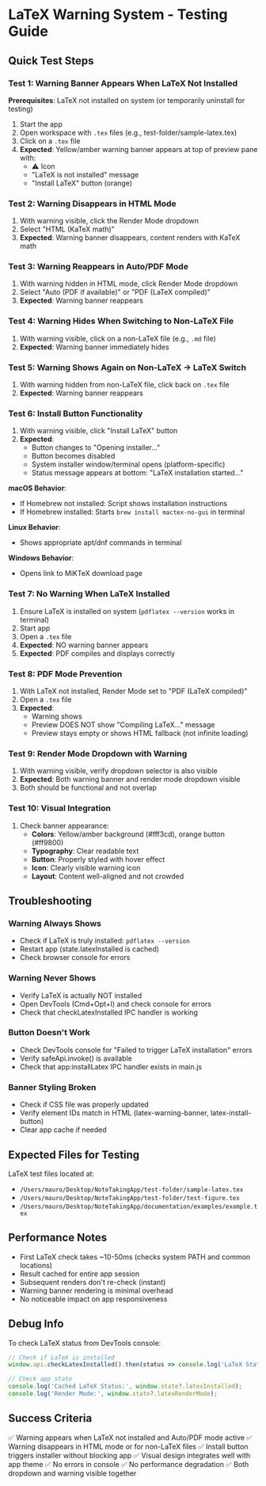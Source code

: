 # LaTeX Warning System - Testing Guide

## Quick Test Steps

### Test 1: Warning Banner Appears When LaTeX Not Installed
**Prerequisites**: LaTeX not installed on system (or temporarily uninstall for testing)

1. Start the app
2. Open workspace with `.tex` files (e.g., test-folder/sample-latex.tex)
3. Click on a `.tex` file
4. **Expected**: Yellow/amber warning banner appears at top of preview pane with:
   - ⚠️ Icon
   - "LaTeX is not installed" message
   - "Install LaTeX" button (orange)

### Test 2: Warning Disappears in HTML Mode
1. With warning visible, click the Render Mode dropdown
2. Select "HTML (KaTeX math)"
3. **Expected**: Warning banner disappears, content renders with KaTeX math

### Test 3: Warning Reappears in Auto/PDF Mode
1. With warning hidden in HTML mode, click Render Mode dropdown
2. Select "Auto (PDF if available)" or "PDF (LaTeX compiled)"
3. **Expected**: Warning banner reappears

### Test 4: Warning Hides When Switching to Non-LaTeX File
1. With warning visible, click on a non-LaTeX file (e.g., `.md` file)
2. **Expected**: Warning banner immediately hides

### Test 5: Warning Shows Again on Non-LaTeX → LaTeX Switch
1. With warning hidden from non-LaTeX file, click back on `.tex` file
2. **Expected**: Warning banner reappears

### Test 6: Install Button Functionality
1. With warning visible, click "Install LaTeX" button
2. **Expected**:
   - Button changes to "Opening installer..."
   - Button becomes disabled
   - System installer window/terminal opens (platform-specific)
   - Status message appears at bottom: "LaTeX installation started..."

**macOS Behavior**: 
- If Homebrew not installed: Script shows installation instructions
- If Homebrew installed: Starts `brew install mactex-no-gui` in terminal

**Linux Behavior**:
- Shows appropriate apt/dnf commands in terminal

**Windows Behavior**:
- Opens link to MiKTeX download page

### Test 7: No Warning When LaTeX Installed
1. Ensure LaTeX is installed on system (`pdflatex --version` works in terminal)
2. Start app
3. Open a `.tex` file
4. **Expected**: NO warning banner appears
5. **Expected**: PDF compiles and displays correctly

### Test 8: PDF Mode Prevention
1. With LaTeX not installed, Render Mode set to "PDF (LaTeX compiled)"
2. Open a `.tex` file
3. **Expected**:
   - Warning shows
   - Preview DOES NOT show "Compiling LaTeX..." message
   - Preview stays empty or shows HTML fallback (not infinite loading)

### Test 9: Render Mode Dropdown with Warning
1. With warning visible, verify dropdown selector is also visible
2. **Expected**: Both warning banner and render mode dropdown visible
3. Both should be functional and not overlap

### Test 10: Visual Integration
1. Check banner appearance:
   - **Colors**: Yellow/amber background (#fff3cd), orange button (#ff9800)
   - **Typography**: Clear readable text
   - **Button**: Properly styled with hover effect
   - **Icon**: Clearly visible warning icon
   - **Layout**: Content well-aligned and not crowded

## Troubleshooting

### Warning Always Shows
- Check if LaTeX is truly installed: `pdflatex --version`
- Restart app (state.latexInstalled is cached)
- Check browser console for errors

### Warning Never Shows
- Verify LaTeX is actually NOT installed
- Open DevTools (Cmd+Opt+I) and check console for errors
- Check that checkLatexInstalled IPC handler is working

### Button Doesn't Work
- Check DevTools console for "Failed to trigger LaTeX installation" errors
- Verify safeApi.invoke() is available
- Check that app:installLatex IPC handler exists in main.js

### Banner Styling Broken
- Check if CSS file was properly updated
- Verify element IDs match in HTML (latex-warning-banner, latex-install-button)
- Clear app cache if needed

## Expected Files for Testing

LaTeX test files located at:
- `/Users/mauro/Desktop/NoteTakingApp/test-folder/sample-latex.tex`
- `/Users/mauro/Desktop/NoteTakingApp/test-folder/test-figure.tex`
- `/Users/mauro/Desktop/NoteTakingApp/documentation/examples/example.tex`

## Performance Notes

- First LaTeX check takes ~10-50ms (checks system PATH and common locations)
- Result cached for entire app session
- Subsequent renders don't re-check (instant)
- Warning banner rendering is minimal overhead
- No noticeable impact on app responsiveness

## Debug Info

To check LaTeX status from DevTools console:
```javascript
// Check if LaTeX is installed
window.api.checkLatexInstalled().then(status => console.log('LaTeX Status:', status));

// Check app state
console.log('Cached LaTeX Status:', window.state?.latexInstalled);
console.log('Render Mode:', window.state?.latexRenderMode);
```

## Success Criteria

✅ Warning appears when LaTeX not installed and Auto/PDF mode active
✅ Warning disappears in HTML mode or for non-LaTeX files
✅ Install button triggers installer without blocking app
✅ Visual design integrates well with app theme
✅ No errors in console
✅ No performance degradation
✅ Both dropdown and warning visible together

